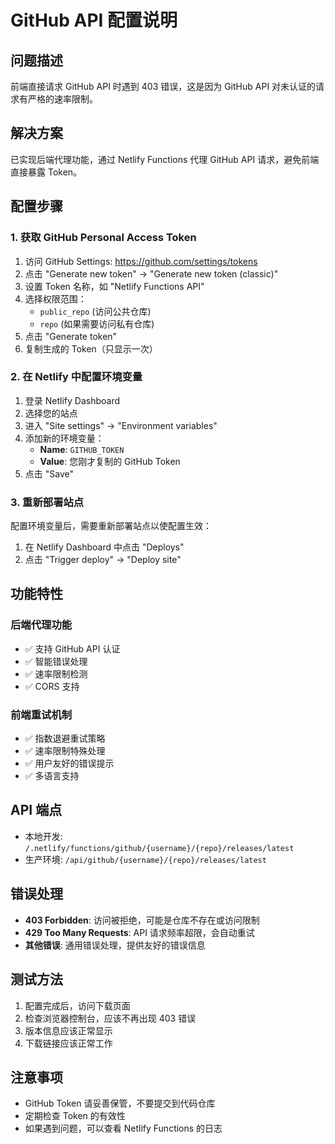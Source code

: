 # GitHub API 配置说明

## 问题描述
前端直接请求 GitHub API 时遇到 403 错误，这是因为 GitHub API 对未认证的请求有严格的速率限制。

## 解决方案
已实现后端代理功能，通过 Netlify Functions 代理 GitHub API 请求，避免前端直接暴露 Token。

## 配置步骤

### 1. 获取 GitHub Personal Access Token
1. 访问 GitHub Settings: https://github.com/settings/tokens
2. 点击 "Generate new token" -> "Generate new token (classic)"
3. 设置 Token 名称，如 "Netlify Functions API"
4. 选择权限范围：
   - `public_repo` (访问公共仓库)
   - `repo` (如果需要访问私有仓库)
5. 点击 "Generate token"
6. 复制生成的 Token（只显示一次）

### 2. 在 Netlify 中配置环境变量
1. 登录 Netlify Dashboard
2. 选择您的站点
3. 进入 "Site settings" -> "Environment variables"
4. 添加新的环境变量：
   - **Name**: `GITHUB_TOKEN`
   - **Value**: 您刚才复制的 GitHub Token
5. 点击 "Save"

### 3. 重新部署站点
配置环境变量后，需要重新部署站点以使配置生效：
1. 在 Netlify Dashboard 中点击 "Deploys"
2. 点击 "Trigger deploy" -> "Deploy site"

## 功能特性

### 后端代理功能
- ✅ 支持 GitHub API 认证
- ✅ 智能错误处理
- ✅ 速率限制检测
- ✅ CORS 支持

### 前端重试机制
- ✅ 指数退避重试策略
- ✅ 速率限制特殊处理
- ✅ 用户友好的错误提示
- ✅ 多语言支持

## API 端点
- 本地开发: `/.netlify/functions/github/{username}/{repo}/releases/latest`
- 生产环境: `/api/github/{username}/{repo}/releases/latest`

## 错误处理
- **403 Forbidden**: 访问被拒绝，可能是仓库不存在或访问限制
- **429 Too Many Requests**: API 请求频率超限，会自动重试
- **其他错误**: 通用错误处理，提供友好的错误信息

## 测试方法
1. 配置完成后，访问下载页面
2. 检查浏览器控制台，应该不再出现 403 错误
3. 版本信息应该正常显示
4. 下载链接应该正常工作

## 注意事项
- GitHub Token 请妥善保管，不要提交到代码仓库
- 定期检查 Token 的有效性
- 如果遇到问题，可以查看 Netlify Functions 的日志
